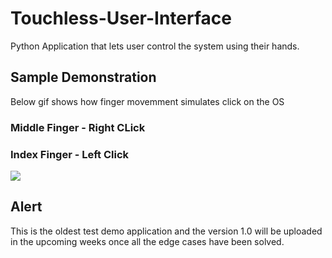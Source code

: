 # Touchless-User-Interface

Python Application that lets user control the system using their hands.
## Sample Demonstration
Below gif shows how finger movemment simulates click on the OS


### Middle Finger - Right CLick

### Index Finger - Left Click

![](sample_output.gif)

## Alert
This is the oldest test demo application and the version 1.0 will be uploaded in the upcoming weeks once all the edge cases have been solved.

